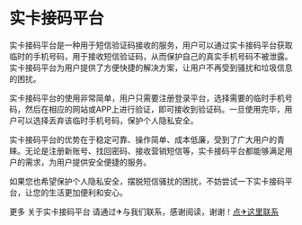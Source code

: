 # 实卡接码平台

实卡接码平台是一种用于短信验证码接收的服务，用户可以通过实卡接码平台获取临时的手机号码，用于接收短信验证码，从而保护自己的真实手机号码不被泄露。实卡接码平台为用户提供了方便快捷的解决方案，让用户不再受到骚扰和垃圾信息的困扰。

实卡接码平台的使用非常简单，用户只需要注册登录平台，选择需要的临时手机号码，然后在相应的网站或APP上进行验证，即可接收到验证码。一旦使用完毕，用户可以选择丢弃该临时手机号码，保护个人隐私安全。

实卡接码平台的优势在于稳定可靠、操作简单、成本低廉，受到了广大用户的青睐。无论是注册新账号、找回密码、接收营销短信等，实卡接码平台都能够满足用户的需求，为用户提供安全便捷的服务。

如果您也希望保护个人隐私安全，摆脱短信骚扰的困扰，不妨尝试一下实卡接码平台，让您的生活更加便利和安心。

更多 关于实卡接码平台 请通过✈与我们联系，感谢阅读，谢谢！[点✈这里联系](https://abc.k02.cc)